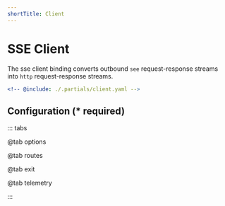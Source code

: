 ```yaml
---
shortTitle: Client
---
```


# SSE Client

The sse client binding converts outbound `see` request-response streams into `http` request-response streams.

```yaml {3}
<!-- @include: ./.partials/client.yaml -->
```

## Configuration (\* required)

::: tabs

@tab options

<!-- @include: ./.partials/options.md -->

@tab routes

<!-- @include: ./.partials/routes.md -->

@tab exit

<!-- @include: ../.partials/exit.md -->

@tab telemetry

<!-- @include: ../.partials/telemetry.md -->

:::